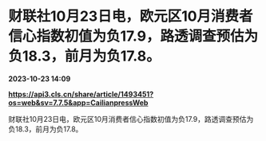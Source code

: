 # 财联社10月23日电，欧元区10月消费者信心指数初值为负17.9，路透调查预估为负18.3，前月为负17.8。

**2023-10-23 14:09**

**https://api3.cls.cn/share/article/1493451?os=web&sv=7.7.5&app=CailianpressWeb**

财联社10月23日电，欧元区10月消费者信心指数初值为负17.9，路透调查预估为负18.3，前月为负17.8。